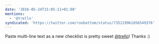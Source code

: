 ```yaml
---
date: '2016-05-24T15:05:11+01:00'
mentions:
  - '@trello'
syndicated: 'https://twitter.com/roobottom/status/735119961656549376'
---
```

Paste multi-line text as a new checklist is pretty sweet [@trello](https://twitter.com/@trello)! Thanks :)
